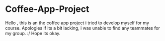 # Coffee-App-Project

Hello , this is an the coffee app project i tried to develop myself for my course. Apologies if its a bit lacking, i was unable to find any teammates for my group. :/
Hope its okay.
